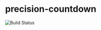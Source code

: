 # precision-countdown

![Build Status](https://travis-ci.org/eweilow/precision-countdown.svg?branch=initial-implementation)

